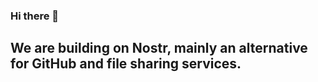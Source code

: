 ### Hi there 👋

## We are building on Nostr, mainly an alternative for GitHub and file sharing services.
